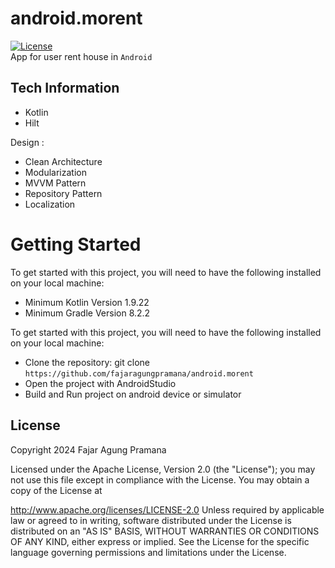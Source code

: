 # android.morent
[![License](https://img.shields.io/badge/License-Apache%202.0-blue.svg)](https://opensource.org/licenses/Apache-2.0)</br>
App for user rent house in `Android`

## Tech Information
- Kotlin
- Hilt

Design :
- Clean Architecture
- Modularization
- MVVM Pattern
- Repository Pattern
- Localization

# Getting Started
To get started with this project, you will need to have the following installed on your local machine:
- Minimum Kotlin Version 1.9.22
- Minimum Gradle Version 8.2.2

To get started with this project, you will need to have the following installed on your local machine:
- Clone the repository: git clone `https://github.com/fajaragungpramana/android.morent`
- Open the project with AndroidStudio
- Build and Run project on android device or simulator

## License
Copyright 2024 Fajar Agung Pramana

Licensed under the Apache License, Version 2.0 (the "License"); you may not use this file except in compliance with the License. You may obtain a copy of the License at

http://www.apache.org/licenses/LICENSE-2.0
Unless required by applicable law or agreed to in writing, software distributed under the License is distributed on an "AS IS" BASIS, WITHOUT WARRANTIES OR CONDITIONS OF ANY KIND, either express or implied. See the License for the specific language governing permissions and limitations under the License.   